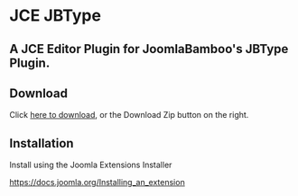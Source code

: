 # JCE JBType

## A JCE Editor Plugin for JoomlaBamboo's JBType Plugin.

## Download
Click [here to download](https://github.com/widgetfactory/jce-editor-jbtype/archive/master.zip), or the Download Zip button on the right.

## Installation
Install using the Joomla Extensions Installer

https://docs.joomla.org/Installing_an_extension
